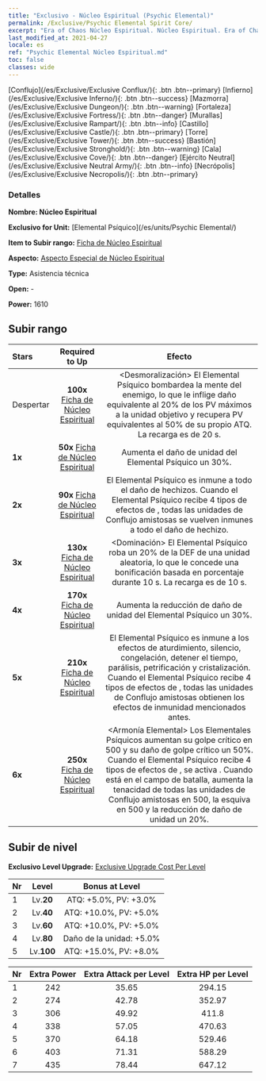```yaml
---
title: "Exclusivo - Núcleo Espiritual (Psychic Elemental)"
permalink: /Exclusive/Psychic Elemental Spirit Core/
excerpt: "Era of Chaos Núcleo Espiritual. Núcleo Espiritual. Era of Chaos Exclusivo Núcleo Espiritual. Elemental Psíquico Exclusivo."
last_modified_at: 2021-04-27
locale: es
ref: "Psychic Elemental Núcleo Espiritual.md"
toc: false
classes: wide
---
```

 [Conflujo](/es/Exclusive/Exclusive Conflux/){: .btn .btn--primary} [Infierno](/es/Exclusive/Exclusive Inferno/){: .btn .btn--success} [Mazmorra](/es/Exclusive/Exclusive Dungeon/){: .btn .btn--warning} [Fortaleza](/es/Exclusive/Exclusive Fortress/){: .btn .btn--danger} [Murallas](/es/Exclusive/Exclusive Rampart/){: .btn .btn--info} [Castillo](/es/Exclusive/Exclusive Castle/){: .btn .btn--primary} [Torre](/es/Exclusive/Exclusive Tower/){: .btn .btn--success} [Bastión](/es/Exclusive/Exclusive Stronghold/){: .btn .btn--warning} [Cala](/es/Exclusive/Exclusive Cove/){: .btn .btn--danger} [Ejército Neutral](/es/Exclusive/Exclusive Neutral Army/){: .btn .btn--info} [Necrópolis](/es/Exclusive/Exclusive Necropolis/){: .btn .btn--primary} 

### Detalles
 **Nombre: Núcleo Espiritual** 

 **Exclusivo for Unit:** [Elemental Psíquico](/es/units/Psychic Elemental/) 

 **Item to Subir rango:** [Ficha de Núcleo Espiritual](/ItemsES/con_1000/)

 **Aspecto:** [Aspecto Especial de Núcleo Espiritual](/ItemsES/con_668/)

 **Type:** Asistencia técnica

 **Open:** -

 **Power:** 1610

## Subir rango

  |     Stars    |  Required to Up | Efecto |
  |:-------------|:---------------:|:---------------:|
  |  Despertar  | **100x** [Ficha de Núcleo Espiritual](/ItemsES/con_1000/) | <Desmoralización> El Elemental Psíquico bombardea la mente del enemigo, lo que le inflige daño equivalente al 20% de los PV máximos a la unidad objetivo y recupera PV equivalentes al 50% de su propio ATQ. La recarga es de 20 s. |
  | **1x** <i class="fas fa-star"/> | **50x** [Ficha de Núcleo Espiritual](/ItemsES/con_1000/) | Aumenta el daño de unidad del Elemental Psíquico un 30%. |
  | **2x** <i class="fas fa-star"/> | **90x** [Ficha de Núcleo Espiritual](/ItemsES/con_1000/) | El Elemental Psíquico es inmune a todo el daño de hechizos. Cuando el Elemental Psíquico recibe 4 tipos de efectos de <Resonancia Elemental>, todas las unidades de Conflujo amistosas se vuelven inmunes a todo el daño de hechizo. |
  | **3x** <i class="fas fa-star"/> | **130x** [Ficha de Núcleo Espiritual](/ItemsES/con_1000/) | <Dominación> El Elemental Psíquico roba un 20% de la DEF de una unidad aleatoria, lo que le concede una bonificación basada en porcentaje durante 10 s. La recarga es de 10 s. |
  | **4x** <i class="fas fa-star"/> | **170x** [Ficha de Núcleo Espiritual](/ItemsES/con_1000/) | Aumenta la reducción de daño de unidad del Elemental Psíquico un 30%. |
  | **5x** <i class="fas fa-star"/> | **210x** [Ficha de Núcleo Espiritual](/ItemsES/con_1000/) | El Elemental Psíquico es inmune a los efectos de aturdimiento, silencio, congelación, detener el tiempo, parálisis, petrificación y cristalización. Cuando el Elemental Psíquico recibe 4 tipos de efectos de <Resonancia Elemental>, todas las unidades de Conflujo amistosas obtienen los efectos de inmunidad mencionados antes. |
  | **6x** <i class="fas fa-star"/> | **250x** [Ficha de Núcleo Espiritual](/ItemsES/con_1000/) | <Armonía Elemental> Los Elementales Psíquicos aumentan su golpe crítico en 500 y su daño de golpe crítico un 50%. Cuando el Elemental Psíquico recibe 4 tipos de efectos de <Resonancia Elemental>, se activa <Resonancia Elemental>. Cuando está en el campo de batalla, aumenta la tenacidad de todas las unidades de Conflujo amistosas en 500, la esquiva en 500 y la reducción de daño de unidad un 20%. |


## Subir de nivel
 **Exclusivo Level Upgrade:** [Exclusive Upgrade Cost Per Level](/Exclusive/ExclusiveUpgradeCostPerLevel/)

  |  Nr  |   Level  | Bonus at Level |
  |:-----|:--------:|:--------------:|
  | 1 | Lv.**20** | ATQ: +5.0%, PV: +3.0% |
  | 2 | Lv.**40** | ATQ: +10.0%, PV: +5.0% |
  | 3 | Lv.**60** | ATQ: +10.0%, PV: +5.0% |
  | 4 | Lv.**80** | Daño de la unidad: +5.0% |
  | 5 | Lv.**100** | ATQ: +15.0%, PV: +8.0% |


  |  Nr  |  Extra Power | Extra Attack per Level | Extra HP per Level |
  |:-----|:--------:|:--------:|:--------:|
  | 1 | 242 | 35.65 | 294.15 |
  | 2 | 274 | 42.78 | 352.97 |
  | 3 | 306 | 49.92 | 411.8 |
  | 4 | 338 | 57.05 | 470.63 |
  | 5 | 370 | 64.18 | 529.46 |
  | 6 | 403 | 71.31 | 588.29 |
  | 7 | 435 | 78.44 | 647.12 |


